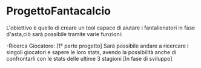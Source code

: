 # ProgettoFantacalcio
 
L'obiettivo è quello di creare un tool capace di aiutare i fantallenatori in fase d'asta,ciò sarà possibile tramite varie funzioni:

-Ricerca Giocatore: [1° parte progetto] 
Sarà possibile andare a ricercare i singoli giocatori e sapere le loro stats, avendo la possibilità anche di confrontarli con le stats delle ultime 3     stagioni [In fase di sviluppo]





